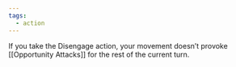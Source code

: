 ```yaml
---
tags:
  - action
---
```

If you take the Disengage action, your movement doesn’t provoke [[Opportunity Attacks]] for the rest of the current turn.